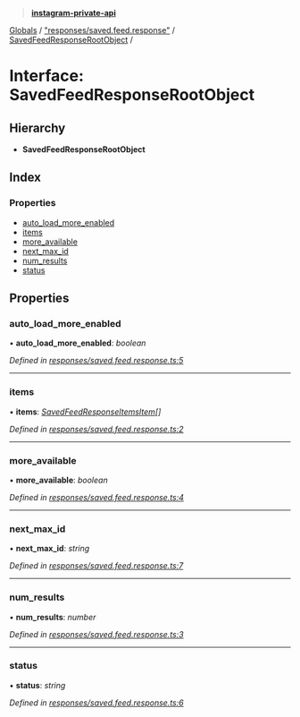 > **[instagram-private-api](../README.md)**

[Globals](../README.md) / ["responses/saved.feed.response"](../modules/_responses_saved_feed_response_.md) / [SavedFeedResponseRootObject](_responses_saved_feed_response_.savedfeedresponserootobject.md) /

# Interface: SavedFeedResponseRootObject

## Hierarchy

* **SavedFeedResponseRootObject**

## Index

### Properties

* [auto_load_more_enabled](_responses_saved_feed_response_.savedfeedresponserootobject.md#auto_load_more_enabled)
* [items](_responses_saved_feed_response_.savedfeedresponserootobject.md#items)
* [more_available](_responses_saved_feed_response_.savedfeedresponserootobject.md#more_available)
* [next_max_id](_responses_saved_feed_response_.savedfeedresponserootobject.md#next_max_id)
* [num_results](_responses_saved_feed_response_.savedfeedresponserootobject.md#num_results)
* [status](_responses_saved_feed_response_.savedfeedresponserootobject.md#status)

## Properties

###  auto_load_more_enabled

• **auto_load_more_enabled**: *boolean*

*Defined in [responses/saved.feed.response.ts:5](https://github.com/dilame/instagram-private-api/blob/01eb399/src/responses/saved.feed.response.ts#L5)*

___

###  items

• **items**: *[SavedFeedResponseItemsItem](_responses_saved_feed_response_.savedfeedresponseitemsitem.md)[]*

*Defined in [responses/saved.feed.response.ts:2](https://github.com/dilame/instagram-private-api/blob/01eb399/src/responses/saved.feed.response.ts#L2)*

___

###  more_available

• **more_available**: *boolean*

*Defined in [responses/saved.feed.response.ts:4](https://github.com/dilame/instagram-private-api/blob/01eb399/src/responses/saved.feed.response.ts#L4)*

___

###  next_max_id

• **next_max_id**: *string*

*Defined in [responses/saved.feed.response.ts:7](https://github.com/dilame/instagram-private-api/blob/01eb399/src/responses/saved.feed.response.ts#L7)*

___

###  num_results

• **num_results**: *number*

*Defined in [responses/saved.feed.response.ts:3](https://github.com/dilame/instagram-private-api/blob/01eb399/src/responses/saved.feed.response.ts#L3)*

___

###  status

• **status**: *string*

*Defined in [responses/saved.feed.response.ts:6](https://github.com/dilame/instagram-private-api/blob/01eb399/src/responses/saved.feed.response.ts#L6)*